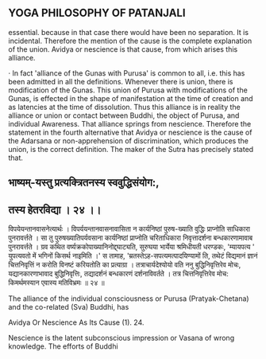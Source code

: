 ## YOGA PHILOSOPHY OF PATANJALI

essential. because in that case there would have been no separation. It is incidental. Therefore the mention of the cause is the complete explanation of the union. Avidya or nescience is that cause, from which arises this alliance.

· In fact 'alliance of the Gunas with Purusa' is common to all, i.e. this has been admitted in all the definitions. Whenever there is union, there is modification of the Gunas. This union of Purusa with modifications of the Gunas, is effected in the shape of manifestation at the time of creation and as latencies at the time of dissolution. Thus this alliance is in reality the alliance or union or contact between Buddhi, the object of Purusa, and individual Awareness. That alliance springs from nescience. Therefore the statement in the fourth alternative that Avidya or nescience is the cause of the Adarsana or non-apprehension of discrimination, which produces the union, is the correct definition. The maker of the Sutra has precisely stated that.

## भाष्यम्-यस्तु प्रत्यक्त्रितनस्य स्ववुद्धिसंयोग:,

## तस्य हेतरविद्या । २४ ।।

विपयेयन्तानवासनेत्यार्थः । विपर्ययन्तानवासनावासिता न कार्यनिष्ठां पुरुष-ख्याति वुद्धिः प्राप्नोति साधिकारा पुनरावर्त्तते । सा तु पुरुषख्यातिपर्यवसाना कार्यनिष्ठां प्राप्नोति चरिताधिकारा निवृत्तादर्शना बन्धकारणामावाब पुनरावर्त्तते । ग्रव कथित वर्ष्यक्रकोपाख्यानिनोद्द्घाट्यति, सुरुघया भार्येया श्रमिधीयती धरण्डकः, 'म्यायपत्य ' युपत्यवतो में भगिनों किसर्थ नाइमिति ।' स तामाह, 'म्रतस्तेऽह-सपत्यमत्पादयिण्यामों ति, तथेटं विद्यमानं ज्ञानं चित्तनिवृत्तिं न करोति विनष्टं करियतोति का प्रत्याग्रा । तत्राचार्यदेश्योयो वति ननु बुद्धिनिवृत्तिरेव मोचः, यद्यानकारणाभावाद बुद्धिनिवृत्तिः, तद्यादर्शनं बन्धकारणं दर्शनाविवर्तते । तत्र चित्तनिवृत्तिरेव मोच: किमर्थमस्यान एवास्य मतिविभ्रमः ॥ २४ ॥

The alliance of the individual consciousness or Purusa (Pratyak-Chetana) and the co-related (Sva) Buddhi, has

Avidya Or Nescience As Its Cause (1). 24.

Nescience is the latent subconscious impression or Vasana of wrong knowledge. The efforts of Buddhi